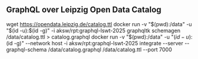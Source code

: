 ## GraphQL over Leipzig Open Data Catalog

wget https://opendata.leipzig.de/catalog.ttl
docker run -v "$(pwd):/data" -u "$(id -u):$(id -g)" -i aksw/rpt:graphql-lswt-2025 graphqltk schemagen /data/catalog.ttl > catalog.graphql
docker run -v "$(pwd):/data" -u "$(id -u):$(id -g)" --network host -i aksw/rpt:graphql-lswt-2025 integrate --server --graphql-schema /data/catalog.graphql /data/catalog.ttl --port 7000

